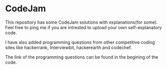 # CodeJam
This repository has some CodeJam solutions with explanations(for some).
Feel free to ping me if you are intrested to upload your own self-explanatory code.

I have also added programming questions from other competitive coding sites like hackerrank, Interviewbit, hackerearth and codechef. 

The link of the programming questions can be found in the begining of the code.

